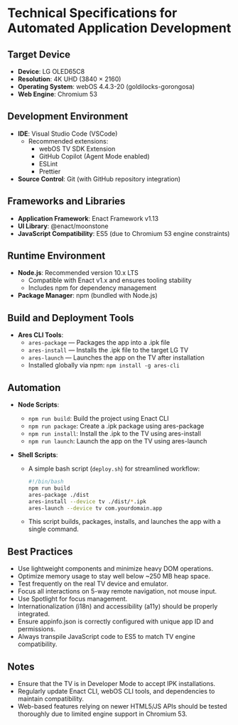 


# Technical Specifications for Automated Application Development

## Target Device
- **Device**: LG OLED65C8
- **Resolution**: 4K UHD (3840 × 2160)
- **Operating System**: webOS 4.4.3-20 (goldilocks-gorongosa)
- **Web Engine**: Chromium 53

## Development Environment
- **IDE**: Visual Studio Code (VSCode)
  - Recommended extensions: 
    - webOS TV SDK Extension
    - GitHub Copilot (Agent Mode enabled)
    - ESLint
    - Prettier
- **Source Control**: Git (with GitHub repository integration)

## Frameworks and Libraries
- **Application Framework**: Enact Framework v1.13
- **UI Library**: @enact/moonstone
- **JavaScript Compatibility**: ES5 (due to Chromium 53 engine constraints)

## Runtime Environment
- **Node.js**: Recommended version 10.x LTS
  - Compatible with Enact v1.x and ensures tooling stability
  - Includes npm for dependency management
- **Package Manager**: npm (bundled with Node.js)

## Build and Deployment Tools
- **Ares CLI Tools**:
  - `ares-package` — Packages the app into a .ipk file
  - `ares-install` — Installs the .ipk file to the target LG TV
  - `ares-launch` — Launches the app on the TV after installation
  - Installed globally via npm: `npm install -g ares-cli`
  
## Automation
- **Node Scripts**:
  - `npm run build`: Build the project using Enact CLI
  - `npm run package`: Create a .ipk package using ares-package
  - `npm run install`: Install the .ipk to the TV using ares-install
  - `npm run launch`: Launch the app on the TV using ares-launch
  
- **Shell Scripts**:
  - A simple bash script (`deploy.sh`) for streamlined workflow:
    ```bash
    #!/bin/bash
    npm run build
    ares-package ./dist
    ares-install --device tv ./dist/*.ipk
    ares-launch --device tv com.yourdomain.app
    ```
  - This script builds, packages, installs, and launches the app with a single command.

## Best Practices
- Use lightweight components and minimize heavy DOM operations.
- Optimize memory usage to stay well below ~250 MB heap space.
- Test frequently on the real TV device and emulator.
- Focus all interactions on 5-way remote navigation, not mouse input.
- Use Spotlight for focus management.
- Internationalization (i18n) and accessibility (a11y) should be properly integrated.
- Ensure appinfo.json is correctly configured with unique app ID and permissions.
- Always transpile JavaScript code to ES5 to match TV engine compatibility.

## Notes
- Ensure that the TV is in Developer Mode to accept IPK installations.
- Regularly update Enact CLI, webOS CLI tools, and dependencies to maintain compatibility.
- Web-based features relying on newer HTML5/JS APIs should be tested thoroughly due to limited engine support in Chromium 53.